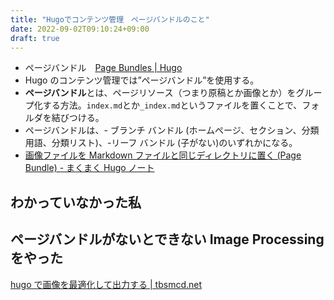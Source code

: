 ```yaml
---
title: "Hugoでコンテンツ管理　ページバンドルのこと"
date: 2022-09-02T09:10:24+09:00
draft: true
---
```


- ページバンドル　[Page Bundles \| Hugo](https://gohugo.io/content-management/page-bundles)
- Hugo のコンテンツ管理では”ページバンドル”を使用する。
- **ページバンドル**とは、ページリソース（つまり原稿とか画像とか）をグループ化する方法。`index.md`とか`_index.md`というファイルを置くことで、フォルダを結びつける。
- ページバンドルは、- ブランチ バンドル (ホームページ、セクション、分類用語、分類リスト)、-リーフ バンドル (子がない)のいずれかになる。
- [画像ファイルを Markdown ファイルと同じディレクトリに置く \(Page Bundle\) \- まくまく Hugo ノート](https://maku77.github.io/hugo/misc/page-bundle.html)

## わかっていなかった私

## ページバンドルがないとできない Image Processing をやった

[hugo で画像を最適化して出力する \| tbsmcd\.net](https://tbsmcd.net/post/image_processing/)
